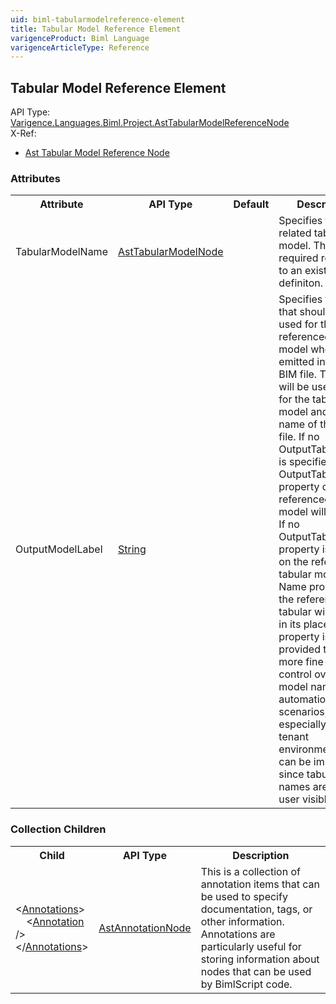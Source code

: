 ```yaml
---
uid: biml-tabularmodelreference-element
title: Tabular Model Reference Element
varigenceProduct: Biml Language
varigenceArticleType: Reference
---
```

## Tabular Model Reference Element<div class="AssemblyInfoGroup"><div class="CrossReferenceGroup"><div class="CrossReferenceHeader">API Type:</div><div class="CrossReferenceValue"><a href="../api-reference/Varigence.Languages.Biml.Project.AstTabularModelReferenceNode.html">Varigence.Languages.Biml.Project.AstTabularModelReferenceNode</a></div></div><div class="CrossReferenceGroup"><div class="CrossReferenceHeader">X-Ref:</div><ul class="xrefRow"><li><a class='xref' href ="Varigence.Languages.Biml.Project.AstTabularModelReferenceNode.html">Ast Tabular Model Reference Node</a></li></ul></div></div><div class="AttributeGroup"><h3>Attributes</h3><table id="AttributeList" class="AttributeList"><tbody><tr><th class="AttributeNameColumnHeader">Attribute</th><th class="AttributeTypeColumnHeader">API Type</th><th class="AttributeDefaultColumnHeader">Default</th><th class="AttributeSummaryColumnHeader">Description</th></tr><tr class="ad0"><td class="AttributeName">TabularModelName</td><td class="AttributeType"><a href="../api-reference/Varigence.Languages.Biml.Tabular.AstTabularModelNode.html">AstTabularModelNode</a></td><td class="AttributeDefault">&nbsp;</td><td class="AttributeSummary"><div class ="SummaryItem">Specifies the related tabular model. This is a required reference to an existing definiton.</div></td></tr><tr class="ad1"><td class="AttributeName">OutputModelLabel</td><td class="AttributeType"><a href="https://msdn.microsoft.com/en-us/library/System.String.aspx">String</a></td><td class="AttributeDefault">&nbsp;</td><td class="AttributeSummary"><div class ="SummaryItem">Specifies the name that should be used for the referenced tabular model when it is emitted into the BIM file.  This name will be used both for the tabular model and the name of the BIM file.  If no OutputTabularLabel is specified, the OutputTabularLabel property of the referenced tabular model will be used.  If no OutputTabularLabel property is defined on the referenced tabular model, the Name property of the referenced tabular will be used in its place.  This property is provided to offer more fine-grained control over tabular model naming in automation scenarios, especially in multi-tenant environments.  This can be important, since tabular model names are end-user visible. </div></td></tr></tbody></table></div><div class="ChildGroup">### Collection Children<table id="ChildList" class="ChildList"><tbody><tr><th class="ChildNameColumnHeader">Child</th><th class="ChildTypeColumnHeader">API Type</th><th class="ChildSummaryColumnHeader">Description</th></tr><tr class="cd0"><td class="ChildName"><span class="punc">&lt;</span><a href=Varigence.Languages.Biml.AstNode_Annotations.html">Annotations</a><span class="punc">&gt;</span><br />&nbsp;&nbsp;&nbsp;&nbsp;<span class="punc">&lt;</span><a href=Varigence.Languages.Biml.AstAnnotationNode.html">Annotation</a> <span class="punc">/&gt;</span><br /><span class="punc">&lt;/</span><a href=Varigence.Languages.Biml.AstNode_Annotations.html">Annotations</a><span class="punc">&gt;</span></td><td class="ChildType"><a href="../api-reference/Varigence.Languages.Biml.AstAnnotationNode.html">AstAnnotationNode</a></td><td class="ChildSummary"><div class ="SummaryItem">This is a collection of annotation items that can be used to specify documentation, tags, or other information.  Annotations are particularly useful for storing information about nodes that can be used by BimlScript code. </div> </td></tr></tbody></table></div>
